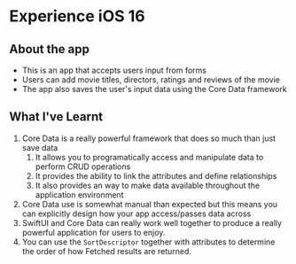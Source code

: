 #  Experience iOS 16
## About the app
- This is an app that accepts users input from forms 
- Users can add movie titles, directors, ratings and reviews of the movie
- The app also saves the user's input data using the Core Data framework

## What I've Learnt
1. Core Data is a really powerful framework that does so much than just save data
    1. It allows you to programatically access and manipulate data to perform CRUD operations
    2. It provides the ability to link the attributes and define relationships
    3. It also provides an way to make data available throughout the application environment
2. Core Data use is somewhat manual than expected but this means you can explicitly design how your app access/passes data across
3. SwiftUI and Core Data can really work well together to produce a really powerful application for users to enjoy. 
4. You can use the `SortDescriptor` together with attributes to determine the order of how Fetched results are returned.


